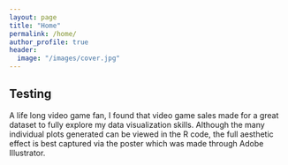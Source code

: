 ```yaml
---
layout: page
title: "Home"
permalink: /home/
author_profile: true
header:
  image: "/images/cover.jpg"
---
```


## Testing
A life long video game fan, I found that video game sales made for a great
dataset to fully explore my data visualization skills. Although the many
individual plots generated can be viewed in the R code, the full aesthetic
effect is best captured via the poster which was made through Adobe Illustrator.
